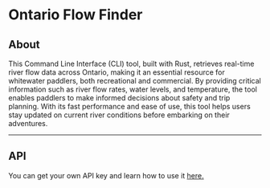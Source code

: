 # Ontario Flow Finder
## About

This Command Line Interface (CLI) tool, built with Rust, retrieves real-time river flow data across Ontario, making it an essential resource for whitewater paddlers, both recreational and commercial. By providing critical information such as river flow rates, water levels, and temperature, the tool enables paddlers to make informed decisions about safety and trip planning. With its fast performance and ease of use, this tool helps users stay updated on current river conditions before embarking on their adventures.

--- 

## API

You can get your own API key and learn how to use it [here.](https://scrap2api.web.app/)
